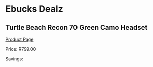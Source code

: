 
# Ebucks Dealz
## Turtle Beach Recon 70 Green Camo Headset
[Product Page](https://www.ebucks.com/web/shop/productSelected.do?prodId=1193394286&catId=1193873409)

Price: R799.00

Savings: 


	